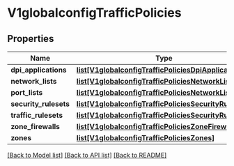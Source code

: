 # V1globalconfigTrafficPolicies

## Properties
Name | Type | Description | Notes
------------ | ------------- | ------------- | -------------
**dpi_applications** | [**list[V1globalconfigTrafficPoliciesDpiApplications]**](V1globalconfigTrafficPoliciesDpiApplications.md) |  | [optional] 
**network_lists** | [**list[V1globalconfigTrafficPoliciesNetworkLists]**](V1globalconfigTrafficPoliciesNetworkLists.md) |  | [optional] 
**port_lists** | [**list[V1globalconfigTrafficPoliciesNetworkLists]**](V1globalconfigTrafficPoliciesNetworkLists.md) |  | [optional] 
**security_rulesets** | [**list[V1globalconfigTrafficPoliciesSecurityRulesets]**](V1globalconfigTrafficPoliciesSecurityRulesets.md) |  | [optional] 
**traffic_rulesets** | [**list[V1globalconfigTrafficPoliciesSecurityRulesets]**](V1globalconfigTrafficPoliciesSecurityRulesets.md) |  | [optional] 
**zone_firewalls** | [**list[V1globalconfigTrafficPoliciesZoneFirewalls]**](V1globalconfigTrafficPoliciesZoneFirewalls.md) |  | [optional] 
**zones** | [**list[V1globalconfigTrafficPoliciesZones]**](V1globalconfigTrafficPoliciesZones.md) |  | [optional] 

[[Back to Model list]](../README.md#documentation-for-models) [[Back to API list]](../README.md#documentation-for-api-endpoints) [[Back to README]](../README.md)

